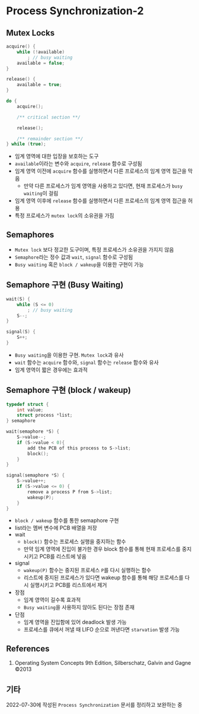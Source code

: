 # Process Synchronization-2

## Mutex Locks

```C
acquire() {
	while (!available)
		; // busy waiting
	available = false;
}

release() {
	available = true;
}
```

```C
do {
	acquire();

    /** critical section **/

    release();

    /** remainder section **/
} while (true);
```

- 임계 영역에 대한 입장을 보호하는 도구
- `available`이라는 변수와 `acquire`, `release` 함수로 구성됨
- 임계 영역 이전에 `acquire` 함수를 실행하면서 다른 프로세스의 임계 영역 접근을 막음
  - 만약 다른 프로세스가 임계 영역을 사용하고 있다면, 현재 프로세스가 `busy waiting`이 걸림
- 임계 영역 이후에 `release` 함수를 실행하면서 다른 프로세스의 임계 영역 접근을 허용
- 특정 프로세스가 `mutex lock`의 소유권을 가짐

## Semaphores

- `Mutex lock` 보다 정교한 도구이며, 특정 프로세스가 소유권을 가지지 않음
- `Semaphore`라는 정수 값과 `wait`, `signal` 함수로 구성됨
- `Busy waiting` 혹은 `block / wakeup`을 이용한 구현이 가능

## Semaphore 구현 (Busy Waiting)

```c
wait(S) {
	while (S <= 0)
		; // busy waiting
	S--;
}

signal(S) {
	S++;
}

```

- `Busy waiting`을 이용한 구현. `Mutex lock`과 유사
- `wait` 함수는 `acquire` 함수와, `signal` 함수는 `release` 함수와 유사
- 임계 영역이 짧은 경우에는 효과적

## Semaphore 구현 (block / wakeup)

```c
typedef struct {
	int value;
	struct process *list;
} semaphore

wait(semaphore *S) {
	S->value--;
    if (S->value < 0){
    	add the PCB of this process to S->list;
        block();
    }
}

signal(semaphore *S) {
	S->value++;
	if (S->value <= 0) {
    	remove a process P from S->list;
		wakeup(P);
	}
}
```

- `block / wakeup` 함수를 통한 semaphore 구현
- list라는 멤버 변수에 PCB 배열을 저장
- wait
  - `block()` 함수는 프로세스 실행을 중지하는 함수
  - 만약 임계 영역에 진입이 불가한 경우 block 함수를 통해 현재 프로세스를 중지시키고 PCB를 리스트에 넣음
- signal
  - `wakeup(P)` 함수는 중지된 프로세스 `P`를 다시 실행하는 함수
  - 리스트에 중지된 프로세스가 있다면 wakeup 함수를 통해 해당 프로세스를 다시 실행시키고 PCB를 리스트에서 제거
- 장점
  - 임계 영역이 길수록 효과적
  - `Busy waiting`을 사용하지 않아도 된다는 장점 존재
- 단점
  - 임계 영역을 진입함에 있어 deadlock 발생 가능
  - 프로세스를 큐에서 꺼낼 때 LIFO 순으로 꺼낸다면 `starvation` 발생 가능

## References

1. Operating System Concepts 9th Edition, Silberschatz, Galvin and Gagne ©2013

## 기타

2022-07-30에 작성된 `Process Synchronization` 문서를 정리하고 보완하는 중
